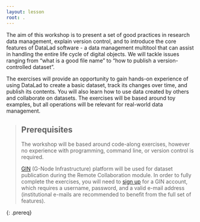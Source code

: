 ```yaml
---
layout: lesson
root: .
---
```


The aim of this workshop is to present a set of good practices in
research data management, explain version control, and to introduce
the core features of DataLad software - a data management multitool
that can assist in handling the entire life cycle of digital
objects. We will tackle issues ranging from “what is a good file name”
to “how to publish a version-controlled dataset”.

The exercises will provide an opportunity to gain hands-on experience
of using DataLad to create a basic dataset, track its changes over
time, and publish its contents. You will also learn how to use data
created by others and collaborate on datasets. The exercises will be
based around toy examples, but all operations will be relevant for
real-world data management.

> ## Prerequisites
>
> The workshop will be based around code-along exercises, however no
> experience with programming, command line, or version control is
> required.
>
> [GIN](https://gin.g-node.org/) (G-Node Infrastructure) platform will
> be used for dataset publication during the Remote Collaboration
> module. In order to fully complete the exercises, you will need to
> [sign up](https://gin.g-node.org/user/sign_up) for a GIN account,
> which requires a username, password, and a valid e-mail address
> (institutional e-mails are recommended to benefit from the full set
> of features).
>
{: .prereq}
